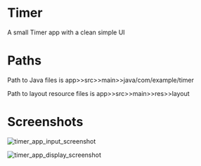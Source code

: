 # Timer
A small Timer app with a clean simple UI

# Paths
Path to Java files is app>>src>>main>>java/com/example/timer

Path to layout resource files is app>>src>>main>>res>>layout

# Screenshots 
![timer_app_input_screenshot](https://user-images.githubusercontent.com/69230048/132267170-46f65923-fee4-4e55-a6db-238131f7ffb5.JPG)

![timer_app_display_screenshot](https://user-images.githubusercontent.com/69230048/132267183-f9595285-bde0-4820-967c-6faab1e1abfa.JPG)







